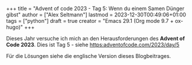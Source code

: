 +++
title = "Advent of code 2023 - Tag 5: Wenn du einem Samen Dünger gibst"
author = ["Alex Seltmann"]
lastmod = 2023-12-30T00:49:06+01:00
tags = ["python"]
draft = true
creator = "Emacs 29.1 (Org mode 9.7 + ox-hugo)"
+++

Dieses Jahr versuche ich mich an den Herausforderungen des **Advent of Code
2023**. Dies ist Tag 5 - siehe <https:adventofcode.com/2023/day/5>

Für die Lösungen siehe die englische Version dieses Blogbeitrages.
